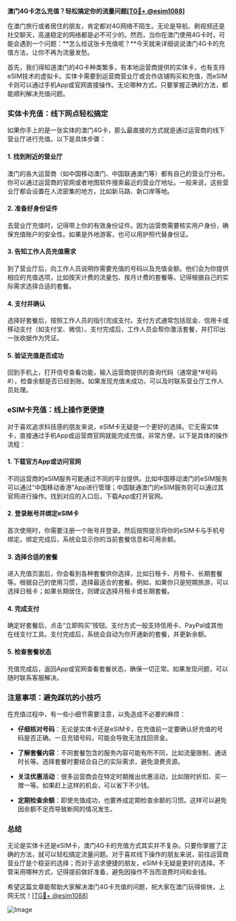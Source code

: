 **澳门4G卡怎么充值？轻松搞定你的流量问题[[TG💪+ @esim1088](https://t.me/s/esim1088)]**

在澳门旅行或者居住的朋友，肯定都对4G网络不陌生。无论是导航、刷视频还是社交聊天，高速稳定的网络都是必不可少的。然而，当你在澳门使用4G卡时，可能会遇到一个问题：**怎么给这张卡充值呢？**今天就来详细说说澳门4G卡的充值方法，让你不再为流量发愁。

首先，我们得知道澳门的4G卡种类繁多，有本地运营商提供的实体卡，也有支持eSIM技术的虚拟卡。实体卡需要到运营商营业厅或合作店铺购买和充值，而eSIM卡则可以通过手机App或官网直接操作。无论哪种方式，只要掌握正确的方法，都能顺利解决充值问题。

### 实体卡充值：线下网点轻松搞定

如果你手上的是一张实体的澳门4G卡，那么最直接的方式就是通过运营商的线下营业厅进行充值。以下是具体步骤：

#### 1. 找到附近的营业厅
澳门的各大运营商（如中国移动澳门、中国联通澳门等）都有自己的营业厅分布。你可以通过运营商的官网或者地图软件搜索最近的营业厅地址。一般来说，这些营业厅都会设置在人流密集的地方，比如新马路、新口岸等地。

#### 2. 准备好身份证件
去营业厅充值时，记得带上你的有效身份证件。因为运营商需要核实用户身份，确保充值账户的安全性。如果是外地游客，也可以用护照代替身份证。

#### 3. 告知工作人员充值需求
到了营业厅后，向工作人员说明你需要充值的号码以及充值金额。他们会为你提供相应的充值选项，比如按天计费的流量包、按月计费的套餐等。记得根据自己的实际需求选择合适的套餐。

#### 4. 支付并确认
选择好套餐后，按照工作人员的指引完成支付。支付方式通常包括现金、信用卡或移动支付（如支付宝、微信）。支付完成后，工作人员会帮你激活套餐，并打印出一张收据作为凭证。

#### 5. 验证充值是否成功
回到手机上，打开信号查看功能，输入运营商提供的查询代码（通常是*#号码#），检查余额是否已经到账。如果发现充值未成功，可以及时联系营业厅工作人员处理。

### eSIM卡充值：线上操作更便捷

对于喜欢追求科技感的朋友来说，eSIM卡无疑是一个更好的选择。它无需实体卡，直接通过手机App或运营商官网就能完成充值，非常方便。以下是具体的操作流程：

#### 1. 下载官方App或访问官网
不同运营商的eSIM服务可能通过不同的平台提供。比如中国移动澳门的eSIM服务可以通过“中国移动香港”App进行管理；中国联通澳门的eSIM服务则可以通过其官网进行操作。找到对应的入口后，下载App或打开官网。

#### 2. 登录账号并绑定eSIM卡
首次使用时，你需要注册一个账号并登录。然后按照提示将你的eSIM卡与手机号绑定。绑定完成后，系统会显示你的当前套餐信息和可用余额。

#### 3. 选择合适的套餐
进入充值页面后，你会看到各种套餐供你选择，比如日租卡、月租卡、长期套餐等。根据自己的使用习惯，选择最适合的套餐。例如，如果你只是短期旅游，可以选择日租卡；如果长期居住，则建议选择月租卡或长期套餐。

#### 4. 完成支付
确定好套餐后，点击“立即购买”按钮。支付方式一般支持信用卡、PayPal或其他在线支付工具。支付完成后，系统会自动为你开通新的套餐，并更新余额。

#### 5. 检查套餐状态
充值完成后，返回App或官网查看套餐状态，确保一切正常。如果发现问题，可以随时联系客服解决。

### 注意事项：避免踩坑的小技巧

在充值过程中，有一些小细节需要注意，以免造成不必要的麻烦：

- **仔细核对号码**：无论是实体卡还是eSIM卡，在充值前一定要确认好充值的号码是否正确。一旦充错号码，可能会导致无法找回资金。
  
- **了解套餐内容**：不同套餐包含的服务内容可能有所不同，比如流量限制、通话时长等。选择套餐时要结合自己的实际需求，避免浪费资源。

- **关注优惠活动**：很多运营商会在特定时期推出优惠活动，比如限时折扣、买一赠一等。如果赶上这样的机会，可以省下不少钱。

- **定期检查余额**：即使充值成功，也要养成定期检查余额的习惯。这样可以避免因余额不足而导致断网的情况发生。

### 总结

无论是实体卡还是eSIM卡，澳门4G卡的充值方式其实并不复杂。只要你掌握了正确的方法，就可以轻松搞定流量问题。对于喜欢线下操作的朋友来说，前往运营商营业厅是个稳妥的选择；而对于追求便捷的朋友，eSIM卡无疑是更好的选择。不管采用哪种方式，记得提前做好准备，避免因操作不当而浪费时间和金钱。

希望这篇文章能帮助大家解决澳门4G卡充值的问题，祝大家在澳门玩得愉快，上网无忧！[[TG💪+ @esim1088](https://t.me/s/esim1088)] 

![Image](https://i.postimg.cc/4NQfJmqS/Snipaste-2025-05-13-00-14-12.png)